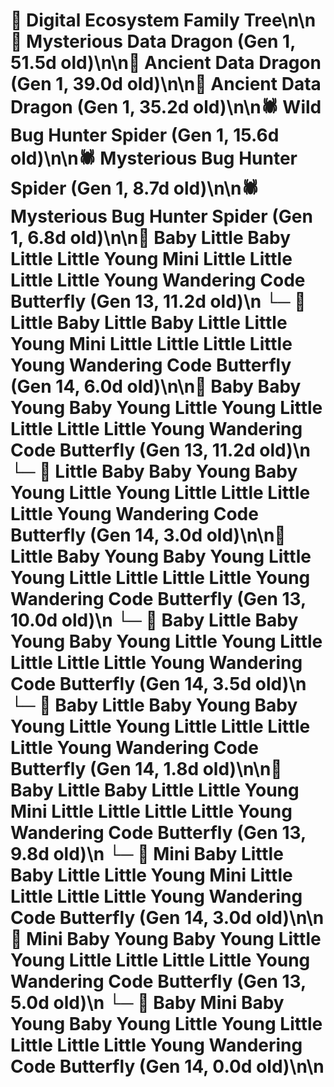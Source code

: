 # 🌳 Digital Ecosystem Family Tree\n\n🐉 Mysterious Data Dragon (Gen 1, 51.5d old)\n\n🐉 Ancient Data Dragon (Gen 1, 39.0d old)\n\n🐉 Ancient Data Dragon (Gen 1, 35.2d old)\n\n🕷️ Wild Bug Hunter Spider (Gen 1, 15.6d old)\n\n🕷️ Mysterious Bug Hunter Spider (Gen 1, 8.7d old)\n\n🕷️ Mysterious Bug Hunter Spider (Gen 1, 6.8d old)\n\n🦋 Baby Little Baby Little Little Young Mini Little Little Little Little Young Wandering Code Butterfly (Gen 13, 11.2d old)\n  └─ 🦋 Little Baby Little Baby Little Little Young Mini Little Little Little Little Young Wandering Code Butterfly (Gen 14, 6.0d old)\n\n🦋 Baby Baby Young Baby Young Little Young Little Little Little Little Young Wandering Code Butterfly (Gen 13, 11.2d old)\n  └─ 🦋 Little Baby Baby Young Baby Young Little Young Little Little Little Little Young Wandering Code Butterfly (Gen 14, 3.0d old)\n\n🦋 Little Baby Young Baby Young Little Young Little Little Little Little Young Wandering Code Butterfly (Gen 13, 10.0d old)\n  └─ 🦋 Baby Little Baby Young Baby Young Little Young Little Little Little Little Young Wandering Code Butterfly (Gen 14, 3.5d old)\n  └─ 🦋 Baby Little Baby Young Baby Young Little Young Little Little Little Little Young Wandering Code Butterfly (Gen 14, 1.8d old)\n\n🦋 Baby Little Baby Little Little Young Mini Little Little Little Little Young Wandering Code Butterfly (Gen 13, 9.8d old)\n  └─ 🦋 Mini Baby Little Baby Little Little Young Mini Little Little Little Little Young Wandering Code Butterfly (Gen 14, 3.0d old)\n\n🦋 Mini Baby Young Baby Young Little Young Little Little Little Little Young Wandering Code Butterfly (Gen 13, 5.0d old)\n  └─ 🦋 Baby Mini Baby Young Baby Young Little Young Little Little Little Little Young Wandering Code Butterfly (Gen 14, 0.0d old)\n\n